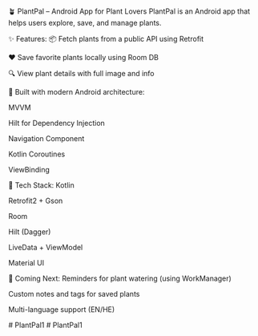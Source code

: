 🪴 PlantPal – Android App for Plant Lovers
PlantPal is an Android app that helps users explore, save, and manage plants.

✨ Features:
📦 Fetch plants from a public API using Retrofit

❤️ Save favorite plants locally using Room DB

🔍 View plant details with full image and info

📱 Built with modern Android architecture:

MVVM

Hilt for Dependency Injection

Navigation Component

Kotlin Coroutines

ViewBinding

🧪 Tech Stack:
Kotlin

Retrofit2 + Gson

Room

Hilt (Dagger)

LiveData + ViewModel

Material UI

🚀 Coming Next:
Reminders for plant watering (using WorkManager)

Custom notes and tags for saved plants

Multi-language support (EN/HE)

#   P l a n t P a l 1  
 #   P l a n t P a l 1  
 